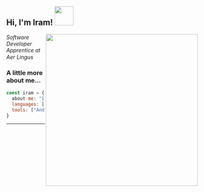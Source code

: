 <h2> Hi, I'm Iram! <img src="https://media.giphy.com/media/mGcNjsfWAjY5AEZNw6/giphy.gif" width="50"></h2>
<img align='right' src="https://user-images.githubusercontent.com/22479692/123986644-65364080-d9be-11eb-8f4f-857c21e774fb.gif" width="400" height="400">
<p><em>Software Developer Apprentice at Aer Lingus <img src="https://user-images.githubusercontent.com/22479692/123986746-7bdc9780-d9be-11eb-8630-8ea854e8e334.png" width="15">
</em></p>



### A little more about me...  

```javascript
const iram = {
  about me: "Irish" | 25,
  languages: ["Java", "Kotlin", "JavaScript", "HTML", "C#", "PHP", "SQL"],
  tools: ["Android Studio", "Microsoft Visual Studio"],
}
```
---
